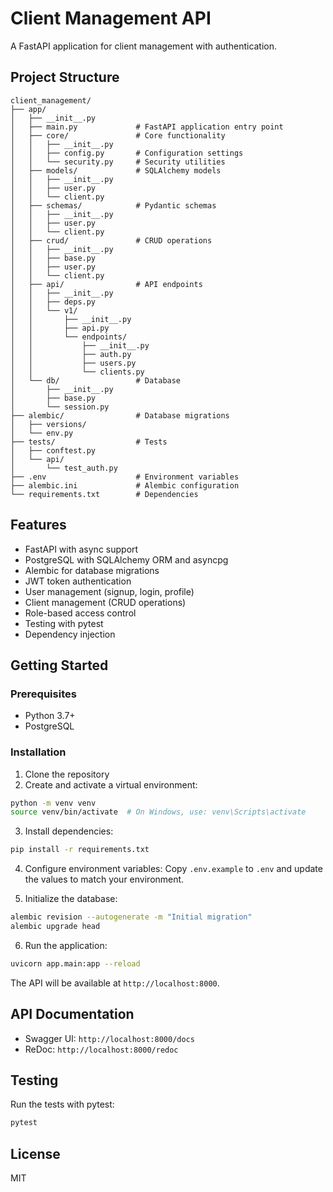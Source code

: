 # Client Management API

A FastAPI application for client management with authentication.

## Project Structure

```
client_management/
├── app/
│   ├── __init__.py
│   ├── main.py             # FastAPI application entry point
│   ├── core/               # Core functionality
│   │   ├── __init__.py
│   │   ├── config.py       # Configuration settings
│   │   └── security.py     # Security utilities
│   ├── models/             # SQLAlchemy models
│   │   ├── __init__.py
│   │   ├── user.py
│   │   └── client.py
│   ├── schemas/            # Pydantic schemas
│   │   ├── __init__.py
│   │   ├── user.py
│   │   └── client.py
│   ├── crud/               # CRUD operations
│   │   ├── __init__.py
│   │   ├── base.py
│   │   ├── user.py
│   │   └── client.py
│   ├── api/                # API endpoints
│   │   ├── __init__.py
│   │   ├── deps.py
│   │   └── v1/
│   │       ├── __init__.py
│   │       ├── api.py
│   │       └── endpoints/
│   │           ├── __init__.py
│   │           ├── auth.py
│   │           ├── users.py
│   │           └── clients.py
│   └── db/                 # Database
│       ├── __init__.py
│       ├── base.py
│       └── session.py
├── alembic/                # Database migrations
│   ├── versions/
│   └── env.py
├── tests/                  # Tests
│   ├── conftest.py
│   └── api/
│       └── test_auth.py
├── .env                    # Environment variables
├── alembic.ini             # Alembic configuration
└── requirements.txt        # Dependencies
```

## Features

- FastAPI with async support
- PostgreSQL with SQLAlchemy ORM and asyncpg
- Alembic for database migrations
- JWT token authentication
- User management (signup, login, profile)
- Client management (CRUD operations)
- Role-based access control
- Testing with pytest
- Dependency injection

## Getting Started

### Prerequisites

- Python 3.7+
- PostgreSQL

### Installation

1. Clone the repository
2. Create and activate a virtual environment:
```bash
python -m venv venv
source venv/bin/activate  # On Windows, use: venv\Scripts\activate
```

3. Install dependencies:
```bash
pip install -r requirements.txt
```

4. Configure environment variables:
Copy `.env.example` to `.env` and update the values to match your environment.

5. Initialize the database:
```bash
alembic revision --autogenerate -m "Initial migration"
alembic upgrade head
```

6. Run the application:
```bash
uvicorn app.main:app --reload
```

The API will be available at `http://localhost:8000`.

## API Documentation

- Swagger UI: `http://localhost:8000/docs`
- ReDoc: `http://localhost:8000/redoc`

## Testing

Run the tests with pytest:

```bash
pytest
```

## License

MIT